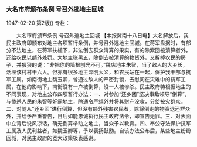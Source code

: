 ### 大名市府颁布条例  号召外逃地主回城

1947-02-20
第2版()
专栏：

　　大名市府颁布条例
    号召外逃地主回城
    【本报冀南十八日电】大名解放后，我民主政府即颁布对地主各项暂行条例，并号召外逃地主回城。在蒋军盘据时，有部分不法地主，在蒋军扶植下，非法倒去群众清算的果实，有的除索回被清算者外，还给农民以额外处罚。大地主张黑五，除倒去被清算的物资外，又拆掉农民的房子，并狠狠的说：“非把你的墙根刨光不可。”魏店地主朱智，当了敌人的大乡长，活埋该村村干六人。但亦有很多地主深明大义，和农民站在一起，保护我干部与抗军工属。如南街地主魏玉卿，曾通过敌人的严密封锁，去慰问在灾难中的抗军工属，在他的影响下，南街没有一户被倒算，没一人被惨杀。民主政府特根据地主的不同表现，对地主公布四项暂行办法：一、对参加“还乡团”坚决事敌领导“倒算”，与惨杀人民的朱智等奸霸地主，除通令严缉外并将其财产没收，分给被灾群众。二、对随从“还乡团”进行倒算，但没有额外残害农民者，除将倒走的物资退还群众外，并给予严重警告，日后如能忠诚执行民主政府法令，即宣告无罪。三、对表面中立背后说风凉话，确无倒算举动之地主，当众予以教育。四、奉公守法保护抗军工属及人民利益者，如魏玉卿等，予以表扬鼓励。自该办法公布后，某些地主纷纷回城，对民主政府的宽大政策极表感谢。
